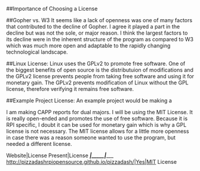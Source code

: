 ##Importance of Choosing a License

##Gopher vs. W3
It seems like a lack of openness was one of many factors that contributed to the decline of Gopher. I agree it played a part in the decline but was not the sole, or major reason. I think the largest factors to its decline were in the inherent structure of the program as compared to W3 which was much more open and adaptable to the rapidly changing technological landscape.

##Linux License:
Linux uses the GPLv2 to promote free software. One of the biggest benefits of open source is the distributuion of modifications and the GPLv2 license prevents people from taking free software and using it for monetary gain. The GPLv2 prevents modification of Linux without the GPL license, therefore verifying it remains free software. 

##Example Project License:
An example project would be making a  



I am making CAPP reports for dual majors. I will be using the MIT License. It is really open-ended and promotes the use of free software. Because it is RPI specific, I doubt it can be used for monetary gain which is why a GPL license is not necessary. The MIT license allows for a little more openness in case there was a reason someone wanted to use the program, but needed a different license. 

Website|License Present|License
_______|_____|__________
http://pizzadashrpiopensource.github.io/pizzadash/|Yes|MIT License
